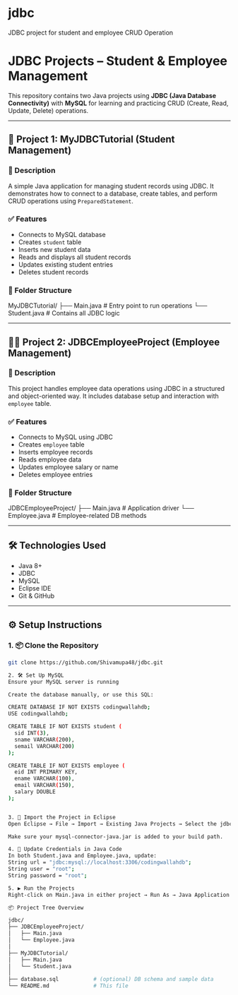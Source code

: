 # jdbc
JDBC project for student and employee CRUD Operation

# JDBC Projects – Student & Employee Management

This repository contains two Java projects using **JDBC (Java Database Connectivity)** with **MySQL** for learning and practicing CRUD (Create, Read, Update, Delete) operations.

---

## 📘 Project 1: MyJDBCTutorial (Student Management)

### 📄 Description
A simple Java application for managing student records using JDBC. It demonstrates how to connect to a database, create tables, and perform CRUD operations using `PreparedStatement`.

### ✅ Features
- Connects to MySQL database
- Creates `student` table
- Inserts new student data
- Reads and displays all student records
- Updates existing student entries
- Deletes student records

### 📁 Folder Structure
MyJDBCTutorial/
├── Main.java # Entry point to run operations
└── Student.java # Contains all JDBC logic


---
## 🧑‍💼 Project 2: JDBCEmployeeProject (Employee Management)

### 📄 Description
This project handles employee data operations using JDBC in a structured and object-oriented way. It includes database setup and interaction with `employee` table.

### ✅ Features
- Connects to MySQL using JDBC
- Creates `employee` table
- Inserts employee records
- Reads employee data
- Updates employee salary or name
- Deletes employee entries

### 📁 Folder Structure
JDBCEmployeeProject/
├── Main.java # Application driver
└── Employee.java # Employee-related DB methods


---

## 🛠️ Technologies Used

- Java 8+
- JDBC
- MySQL
- Eclipse IDE
- Git & GitHub

---

## ⚙️ Setup Instructions

### 1. 📦 Clone the Repository

```bash
git clone https://github.com/Shivamupa48/jdbc.git

2. 🛠️ Set Up MySQL
Ensure your MySQL server is running

Create the database manually, or use this SQL:

CREATE DATABASE IF NOT EXISTS codingwallahdb;
USE codingwallahdb;

CREATE TABLE IF NOT EXISTS student (
  sid INT(3),
  sname VARCHAR(200),
  semail VARCHAR(200)
);

CREATE TABLE IF NOT EXISTS employee (
  eid INT PRIMARY KEY,
  ename VARCHAR(100),
  email VARCHAR(150),
  salary DOUBLE
);


3. 🧩 Import the Project in Eclipse
Open Eclipse → File → Import → Existing Java Projects → Select the jdbc folder.

Make sure your mysql-connector-java.jar is added to your build path.

4. 🔐 Update Credentials in Java Code
In both Student.java and Employee.java, update:
String url = "jdbc:mysql://localhost:3306/codingwallahdb";
String user = "root";
String password = "root";

5. ▶️ Run the Projects
Right-click on Main.java in either project → Run As → Java Application

📦 Project Tree Overview

jdbc/
├── JDBCEmployeeProject/
│   ├── Main.java
│   └── Employee.java
│
├── MyJDBCTutorial/
│   ├── Main.java
│   └── Student.java
│
├── database.sql           # (optional) DB schema and sample data
└── README.md              # This file
